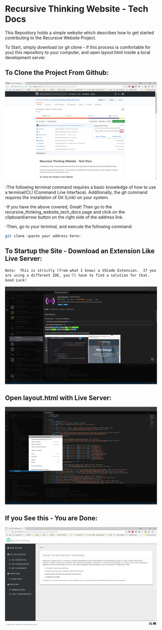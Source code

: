 # Recursive Thinking Website - Tech Docs

This Repository holds a simple website which describes how to get started contributing to the Recursive Website Project.
    
To Start, simply download (or git clone - if this process is comfortable for you) this repository to your computer, and open layout.html inside a local development server.
    
## To Clone the Project From Github:
    
![GitHub Clone](_md/img/01_download_or_clone_from_github.jpg)

-The following terminal command requires a basic knowledge of how to use a terminal/CLI (Command Line Interface).  Additionally, the git command requires the installation of Git (Link) on your system.
    
-If you have the above covered, Great!  Then go to the recursive_thinking_website_tech_docs page and click on the clipboard/arrow button on the right side of the address link.
    
-Then, go to your terminal, and execute the following command:
    
```bash
git clone <paste your address here>
```

## To Startup the Site - Download an Extension Like Live Server:

    Note:  This is strictly (from what I know) a VSCode Extension.  If you are using a different IDE, you'll have to find a solution for that.  Good Luck!
    
![GitHub Clone](_md/img/02_live_server.jpg)

## Open layout.html with Live Server:
![GitHub Clone](_md/img/03_open_with_live_server.jpg)

## If you See this - You are Done:
![GitHub Clone](_md/img/04_website_running.jpg)


